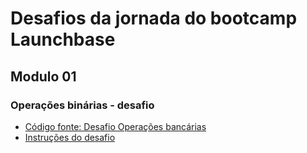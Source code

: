 # Desafios da jornada do bootcamp Launchbase

## Modulo 01
### Operações binárias - desafio
- [Código fonte: Desafio Operações bancárias](https://github.com/Thau26/Desafios-Launchbase/blob/master/desafios-modulo-01/banking_operations.js)
- [Instruções do desafio](https://github.com/Rocketseat/bootcamp-launchbase-desafios-01/blob/master/desafios/01-4-aplicacao-operacoes-bancarias.md#rocket-sobre-o-desafio)